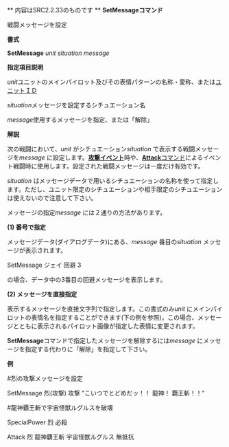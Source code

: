 ** 内容はSRC2.2.33のものです **
**SetMessageコマンド**

戦闘メッセージを設定

**書式**

**SetMessage** *unit situation message*

**指定項目説明**

*unit*ユニットのメインパイロット及びその表情パターンの名称・愛称、または[ユニットＩＤ](ユニットＩＤ.md)

*situation*メッセージを設定するシチュエーション名

*message*使用するメッセージを指定、または「解除」

**解説**

次の戦闘において、*unit* がシチュエーション*situation* で表示する戦闘メッセージを*message* に設定します。[**攻撃イベント**](攻撃イベント.md)時や、[**Attack**コマンド](Attackコマンド.md)によるイベント戦闘時に使用します。設定された戦闘メッセージは一度だけ有効です。

*situation* はメッセージデータで用いるシチュエーションの名称を使って指定します。ただし、ユニット限定のシチュエーションや相手限定のシチュエーションは使えないので注意して下さい。

メッセージの指定*message* には２通りの方法があります。

**(1) 番号で指定**

メッセージデータ(ダイアログデータ)にある、*message* 番目の*situation* メッセージが表示されます。

SetMessage ジェイ 回避 3

の場合、データ中の3番目の回避メッセージを表示します。

**(2) メッセージを直接指定**

表示するメッセージを直接文字列で指定します。この書式のみ*unit* にメインパイロットの表情名を指定することができます(下の例を参照)。この場合、メッセージとともに表示されるパイロット画像が指定した表情に変更されます。

**SetMessage**コマンドで指定したメッセージを解除するには*message* にメッセージを指定する代わりに「解除」を指定して下さい。

**例**

#烈の攻撃メッセージを設定

SetMessage 烈(攻撃) 攻撃 "こいつでとどめだッ！！ 龍神！ 覇王斬！！"

#龍神覇王斬で宇宙怪獣ルグルスを破壊

SpecialPower 烈 必殺

Attack 烈 龍神覇王斬 宇宙怪獣ルグルス 無抵抗
